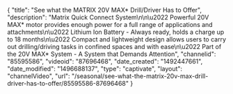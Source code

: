 {
    "title": "See what the MATRIX 20V MAX* Drill\/Driver Has to Offer",
    "description": "Matrix Quick Connect System\n\n\u2022 Powerful 20V MAX* motor provides enough power for a full range of applications and attachments\n\u2022 Lithium Ion Battery - Always ready, holds a charge up to 18 months\n\u2022 Compact and lightweight design allows users to carry out drilling\/driving tasks in confined spaces and with ease\n\u2022 Part of the 20V MAX* System - A System that Demands Attention",
    "channelid": "85595586",
    "videoid": "87696468",
    "date_created": "1492447661",
    "date_modified": "1496688137",
    "type": "captivate",
    "layout": "channelVideo",
    "url": "\/seasonal\/see-what-the-matrix-20v-max-drill-driver-has-to-offer\/85595586-87696468"
}